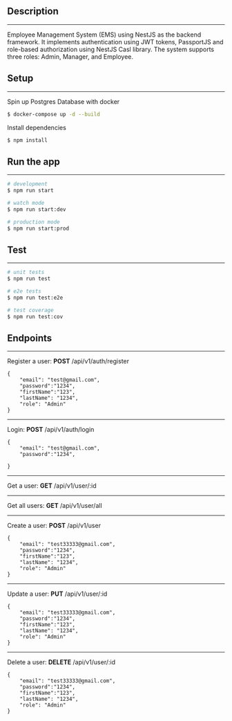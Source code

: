 ## Description
-----
Employee Management System (EMS) using NestJS as the backend framework. It implements authentication using JWT tokens, PassportJS and role-based authorization using NestJS Casl library. The system supports three roles: Admin, Manager, and Employee.

## Setup
-----
Spin up Postgres Database with docker
```bash
$ docker-compose up -d --build
```
Install dependencies
```bash
$ npm install
```

## Run the app
-----
```bash
# development
$ npm run start

# watch mode
$ npm run start:dev

# production mode
$ npm run start:prod
```

## Test
-----
```bash
# unit tests
$ npm run test

# e2e tests
$ npm run test:e2e

# test coverage
$ npm run test:cov
```

## Endpoints
-----
Register a user: **POST** /api/v1/auth/register
```
{
    "email": "test@gmail.com",
    "password":"1234",
    "firstName":"123",
    "lastName": "1234",
    "role": "Admin"
}
```
-----
Login: **POST** /api/v1/auth/login
```
{
    "email": "test@gmail.com",
    "password":"1234",

}
```
-----
Get a user: **GET** /api/v1/user/:id

-----
Get all users: **GET** /api/v1/user/all

-----
Create a user: **POST** /api/v1/user
```
{
    "email": "test33333@gmail.com",
    "password":"1234",
    "firstName":"123",
    "lastName": "1234",
    "role": "Admin"
}
```
-----
Update a user: **PUT** /api/v1/user/:id
```
{
    "email": "test33333@gmail.com",
    "password":"1234",
    "firstName":"123",
    "lastName": "1234",
    "role": "Admin"
}
```
-----
Delete a user: **DELETE** /api/v1/user/:id
```
{
    "email": "test33333@gmail.com",
    "password":"1234",
    "firstName":"123",
    "lastName": "1234",
    "role": "Admin"
}
```